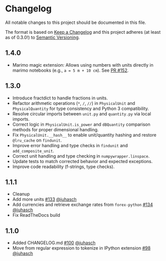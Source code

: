 Changelog
=========

All notable changes to this project should be documented in this file.

The format is based on [Keep a Changelog](http://keepachangelog.com/en/1.0.0/)
and this project adheres (at least as of 0.3.0!) to
[Semantic Versioning](https://semver.org/spec/v2.0.0.html).

1.4.0
-----

- Marimo magic extension: Allows using numbers with units directly in marimo notebooks (e.g., `a = 5 m + 10 cm`).
  See [PR #152](https://github.com/juhasch/PhysicalQuantities/pull/152).


1.3.0
-----

- Introduce fractdict to handle fractions in units.
- Refactor arithmetic operations (`*`, `/`, `//`) in `PhysicalUnit` and `PhysicalQuantity` for type consistency and Python 3 compatibility.
- Resolve circular imports between `unit.py` and `quantity.py` via local imports.
- Correct logic in `PhysicalUnit.is_power` and `dBQuantity` comparison methods for proper dimensional handling.
- Fix `PhysicalUnit.__hash__` to enable unit/quantity hashing and restore `@lru_cache` on `findunit`.
- Improve error handling and type checks in `findunit` and `add_composite_unit`.
- Correct unit handling and type checking in `numpywrapper.linspace`.
- Update tests to match corrected behavior and expected exceptions.
- Improve code readability (f-strings, type checks).



1.1.1
-----

- Cleanup
- Add more units
  [#133](https://github.com/juhasch/PhysicalQuantities/pull/133)
  [@juhasch](https://github.com/juhasch)
- Add currencies and retrieve exchange rates from `forex-python` 
  [#134](https://github.com/juhasch/PhysicalQuantities/pull/134)
  [@juhasch](https://github.com/juhasch)
- Fix ReadTheDocs build

1.1.0
-----

- Added CHANGELOG.md
   [#100](https://github.com/juhasch/PhysicalQuantities/pull/100)
   [@juhasch](https://github.com/juhasch)
- Move from regular expression to tokenize in IPython extension 
   [#98](https://github.com/juhasch/PhysicalQuantities/pull/98)
   [@juhasch](https://github.com/juhasch)
